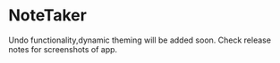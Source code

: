 # NoteTaker
Undo functionality,dynamic theming will be added soon.
Check release notes for screenshots of app.
